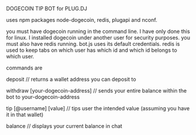 DOGECOIN TIP BOT for PLUG.DJ

uses npm packages node-dogecoin, redis, plugapi and nconf.

you must have dogecoin running in the command line. I have only done this for linux. I installed dogecoin under another user for security purposes.
you must also have redis running. bot.js uses its default credentials. redis is used to keep tabs on which user has which id and which id belongs to which user.

commands are 

deposit // returns a wallet address you can deposit to

withdraw [your-dogecoin-address] // sends your entire balance within the bot to your-dogecoin-address

tip [@username] [value] // tips user the intended value (assuming you have it in that wallet)

balance // displays your current balance in chat 
